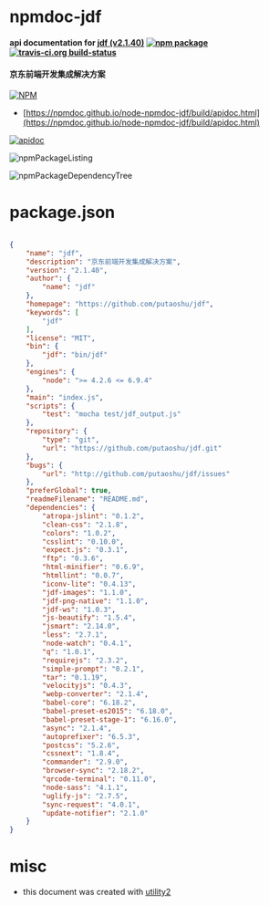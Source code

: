 # npmdoc-jdf

#### api documentation for  [jdf (v2.1.40)](https://github.com/putaoshu/jdf)  [![npm package](https://img.shields.io/npm/v/npmdoc-jdf.svg?style=flat-square)](https://www.npmjs.org/package/npmdoc-jdf) [![travis-ci.org build-status](https://api.travis-ci.org/npmdoc/node-npmdoc-jdf.svg)](https://travis-ci.org/npmdoc/node-npmdoc-jdf)

#### 京东前端开发集成解决方案

[![NPM](https://nodei.co/npm/jdf.png?downloads=true&downloadRank=true&stars=true)](https://www.npmjs.com/package/jdf)

- [https://npmdoc.github.io/node-npmdoc-jdf/build/apidoc.html](https://npmdoc.github.io/node-npmdoc-jdf/build/apidoc.html)

[![apidoc](https://npmdoc.github.io/node-npmdoc-jdf/build/screenCapture.buildCi.browser.%252Ftmp%252Fbuild%252Fapidoc.html.png)](https://npmdoc.github.io/node-npmdoc-jdf/build/apidoc.html)

![npmPackageListing](https://npmdoc.github.io/node-npmdoc-jdf/build/screenCapture.npmPackageListing.svg)

![npmPackageDependencyTree](https://npmdoc.github.io/node-npmdoc-jdf/build/screenCapture.npmPackageDependencyTree.svg)



# package.json

```json

{
    "name": "jdf",
    "description": "京东前端开发集成解决方案",
    "version": "2.1.40",
    "author": {
        "name": "jdf"
    },
    "homepage": "https://github.com/putaoshu/jdf",
    "keywords": [
        "jdf"
    ],
    "license": "MIT",
    "bin": {
        "jdf": "bin/jdf"
    },
    "engines": {
        "node": ">= 4.2.6 <= 6.9.4"
    },
    "main": "index.js",
    "scripts": {
        "test": "mocha test/jdf_output.js"
    },
    "repository": {
        "type": "git",
        "url": "https://github.com/putaoshu/jdf.git"
    },
    "bugs": {
        "url": "http://github.com/putaoshu/jdf/issues"
    },
    "preferGlobal": true,
    "readmeFilename": "README.md",
    "dependencies": {
        "atropa-jslint": "0.1.2",
        "clean-css": "2.1.8",
        "colors": "1.0.2",
        "csslint": "0.10.0",
        "expect.js": "0.3.1",
        "ftp": "0.3.6",
        "html-minifier": "0.6.9",
        "htmllint": "0.0.7",
        "iconv-lite": "0.4.13",
        "jdf-images": "1.1.0",
        "jdf-png-native": "1.1.0",
        "jdf-ws": "1.0.3",
        "js-beautify": "1.5.4",
        "jsmart": "2.14.0",
        "less": "2.7.1",
        "node-watch": "0.4.1",
        "q": "1.0.1",
        "requirejs": "2.3.2",
        "simple-prompt": "0.2.1",
        "tar": "0.1.19",
        "velocityjs": "0.4.3",
        "webp-converter": "2.1.4",
        "babel-core": "6.18.2",
        "babel-preset-es2015": "6.18.0",
        "babel-preset-stage-1": "6.16.0",
        "async": "2.1.4",
        "autoprefixer": "6.5.3",
        "postcss": "5.2.6",
        "cssnext": "1.8.4",
        "commander": "2.9.0",
        "browser-sync": "2.18.2",
        "qrcode-terminal": "0.11.0",
        "node-sass": "4.1.1",
        "uglify-js": "2.7.5",
        "sync-request": "4.0.1",
        "update-notifier": "2.1.0"
    }
}
```



# misc
- this document was created with [utility2](https://github.com/kaizhu256/node-utility2)
